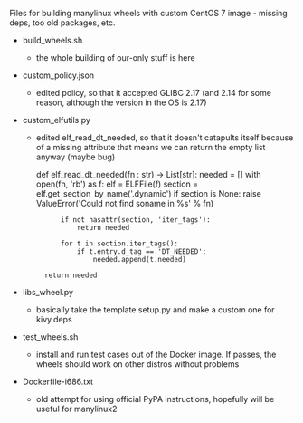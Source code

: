 Files for building manylinux wheels with custom CentOS 7 image - missing deps,
too old packages, etc.

* build_wheels.sh
    * the whole building of our-only stuff is here

* custom_policy.json
    * edited policy, so that it accepted GLIBC 2.17 (and 2.14 for some reason,
      although the version in the OS is 2.17)

* custom_elfutils.py
    * edited elf_read_dt_needed, so that it doesn't catapults itself because
      of a missing attribute that means we can return the empty list anyway
      (maybe bug)

        def elf_read_dt_needed(fn : str) -> List[str]:
            needed = []
            with open(fn, 'rb') as f:
                elf = ELFFile(f)
                section = elf.get_section_by_name('.dynamic')
                if section is None:
                    raise ValueError('Could not find soname in %s' % fn)

                if not hasattr(section, 'iter_tags'):
                    return needed

                for t in section.iter_tags():
                    if t.entry.d_tag == 'DT_NEEDED':
                        needed.append(t.needed)

            return needed

* libs_wheel.py
    * basically take the template setup.py and make a custom one for kivy.deps

* test_wheels.sh
    * install and run test cases out of the Docker image. If passes, the wheels
      should work on other distros without problems

* Dockerfile-i686.txt
    * old attempt for using official PyPA instructions, hopefully will be
      useful for manylinux2

